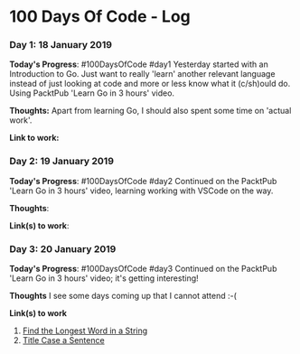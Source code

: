 # 100 Days Of Code - Log

### Day 1: 18 January 2019

**Today's Progress**: #100DaysOfCode #day1 Yesterday started with an Introduction to Go. Just want to really 'learn' another relevant language instead of just looking at code and more or less know what it (c/sh)ould do. Using PacktPub 'Learn Go in 3 hours' video.

**Thoughts:** Apart from learning Go, I should also spent some time on 'actual work'.

**Link to work:** 

### Day 2: 19 January 2019

**Today's Progress**: #100DaysOfCode #day2 Continued on the PacktPub 'Learn Go in 3 hours' video, learning working with VSCode on the way.

**Thoughts**: 

**Link(s) to work**: 


### Day 3: 20 January 2019

**Today's Progress**: #100DaysOfCode #day3 Continued on the PacktPub 'Learn Go in 3 hours' video; it's getting interesting!

**Thoughts** I see some days coming up that I cannot attend :-(

**Link(s) to work**
1. [Find the Longest Word in a String](https://www.freecodecamp.com/challenges/find-the-longest-word-in-a-string)
2. [Title Case a Sentence](https://www.freecodecamp.com/challenges/title-case-a-sentence)
